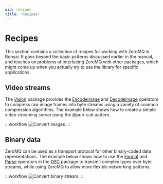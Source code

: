 ```yaml
---
uid: recipes
title: "Recipes"
---
```


Recipes
=======

This section contains a collection of recipes for working with ZeroMQ in Bonsai. It goes beyond the basic patterns discussed earlier in the manual, and touches on problems of interfacing ZeroMQ with other packages, which might come up when you actually try to use the library for specific applications.

## Video streams

The [Vision](xref:Bonsai.Vision) package provides the [EncodeImage](xref:Bonsai.Vision.EncodeImage) and [DecodeImage](xref:Bonsai.Vision.DecodeImage) operators to compress raw image frames into byte streams using a variety of common compression algorithms. The example below shows how to create a simple video streaming server using the @pub-sub pattern.

:::workflow
![Convert images](~/workflows/convert-image.bonsai)
:::

## Binary data

ZeroMQ can be used as a transport protocol for other binary-coded data representations. The example below shows how to use the [Format](xref:Bonsai.Osc.Format) and [Parse](xref:Bonsai.Osc.Parse) operators in the [OSC](xref:Bonsai.Osc) package to transmit complex types over byte streams, while using ZeroMQ to allow more flexible networking patterns.

:::workflow
![Convert binary stream](~/workflows/convert-osc.bonsai)
:::
